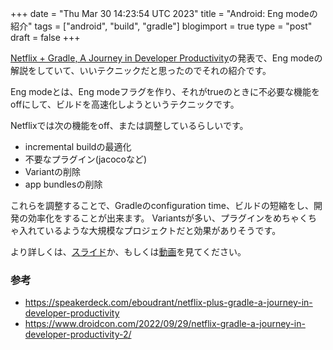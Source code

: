 +++
date = "Thu Mar 30 14:23:54 UTC 2023"
title = "Android: Eng modeの紹介"
tags = ["android", "build", "gradle"]
blogimport = true
type = "post"
draft = false
+++

[Netflix + Gradle, A Journey in Developer Productivity](https://speakerdeck.com/eboudrant/netflix-plus-gradle-a-journey-in-developer-productivity?slide=17)の発表で、Eng modeの解説をしていて、いいテクニックだと思ったのでそれの紹介です。

Eng modeとは、Eng modeフラグを作り、それがtrueのときに不必要な機能をoffにして、ビルドを高速化しようというテクニックです。

Netflixでは次の機能をoff、または調整しているらしいです。

- incremental buildの最適化
- 不要なプラグイン(jacocoなど)
- Variantの削除
- app bundlesの削除

これらを調整することで、Gradleのconfiguration time、ビルドの短縮をし、開発の効率化をすることが出来ます。
Variantsが多い、プラグインをめちゃくちゃ入れているような大規模なプロジェクトだと効果がありそうです。

より詳しくは、[スライド](https://speakerdeck.com/eboudrant/netflix-plus-gradle-a-journey-in-developer-productivity?slide=17)か、もしくは[動画](https://www.droidcon.com/2022/09/29/netflix-gradle-a-journey-in-developer-productivity-2/)を見てください。

### 参考

- https://speakerdeck.com/eboudrant/netflix-plus-gradle-a-journey-in-developer-productivity
- https://www.droidcon.com/2022/09/29/netflix-gradle-a-journey-in-developer-productivity-2/
